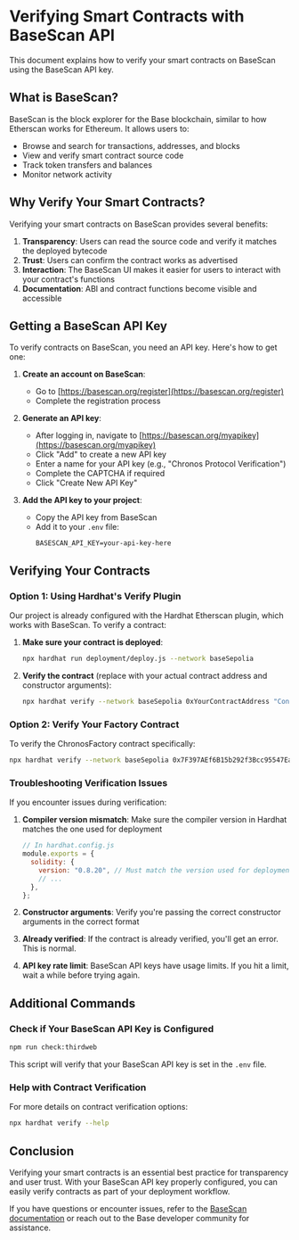 # Verifying Smart Contracts with BaseScan API

This document explains how to verify your smart contracts on BaseScan using the BaseScan API key.

## What is BaseScan?

BaseScan is the block explorer for the Base blockchain, similar to how Etherscan works for Ethereum. It allows users to:
- Browse and search for transactions, addresses, and blocks
- View and verify smart contract source code
- Track token transfers and balances
- Monitor network activity

## Why Verify Your Smart Contracts?

Verifying your smart contracts on BaseScan provides several benefits:
1. **Transparency**: Users can read the source code and verify it matches the deployed bytecode
2. **Trust**: Users can confirm the contract works as advertised
3. **Interaction**: The BaseScan UI makes it easier for users to interact with your contract's functions
4. **Documentation**: ABI and contract functions become visible and accessible 

## Getting a BaseScan API Key

To verify contracts on BaseScan, you need an API key. Here's how to get one:

1. **Create an account on BaseScan**:
   - Go to [https://basescan.org/register](https://basescan.org/register)
   - Complete the registration process

2. **Generate an API key**:
   - After logging in, navigate to [https://basescan.org/myapikey](https://basescan.org/myapikey)
   - Click "Add" to create a new API key
   - Enter a name for your API key (e.g., "Chronos Protocol Verification")
   - Complete the CAPTCHA if required
   - Click "Create New API Key"

3. **Add the API key to your project**:
   - Copy the API key from BaseScan
   - Add it to your `.env` file:
     ```
     BASESCAN_API_KEY=your-api-key-here
     ```

## Verifying Your Contracts

### Option 1: Using Hardhat's Verify Plugin

Our project is already configured with the Hardhat Etherscan plugin, which works with BaseScan. To verify a contract:

1. **Make sure your contract is deployed**:
   ```bash
   npx hardhat run deployment/deploy.js --network baseSepolia
   ```

2. **Verify the contract** (replace with your actual contract address and constructor arguments):
   ```bash
   npx hardhat verify --network baseSepolia 0xYourContractAddress "Constructor Arg 1" "Constructor Arg 2"
   ```

### Option 2: Verify Your Factory Contract

To verify the ChronosFactory contract specifically:

```bash
npx hardhat verify --network baseSepolia 0x7F397AEf6B15b292f3Bcc95547Ea12EfB3572C94
```

### Troubleshooting Verification Issues

If you encounter issues during verification:

1. **Compiler version mismatch**: Make sure the compiler version in Hardhat matches the one used for deployment
   ```javascript
   // In hardhat.config.js
   module.exports = {
     solidity: {
       version: "0.8.20", // Must match the version used for deployment
       // ...
     },
   };
   ```

2. **Constructor arguments**: Verify you're passing the correct constructor arguments in the correct format

3. **Already verified**: If the contract is already verified, you'll get an error. This is normal.

4. **API key rate limit**: BaseScan API keys have usage limits. If you hit a limit, wait a while before trying again.

## Additional Commands

### Check if Your BaseScan API Key is Configured

```bash
npm run check:thirdweb
```

This script will verify that your BaseScan API key is set in the `.env` file.

### Help with Contract Verification

For more details on contract verification options:

```bash
npx hardhat verify --help
```

## Conclusion

Verifying your smart contracts is an essential best practice for transparency and user trust. With your BaseScan API key properly configured, you can easily verify contracts as part of your deployment workflow.

If you have questions or encounter issues, refer to the [BaseScan documentation](https://docs.base.org/tools/basescan/) or reach out to the Base developer community for assistance.
